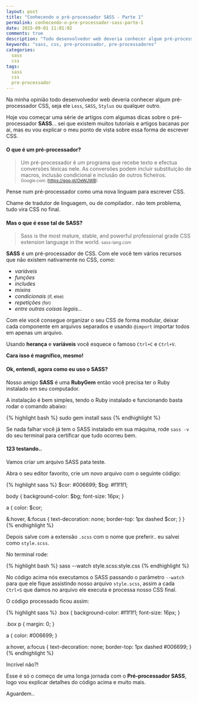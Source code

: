 ```yaml
---
layout: post
title: "Conhecendo o pré-processador SASS - Parte 1"
permalink: conhecendo-o-pre-processador-sass-parte-1
date: 2015-09-01 11:01:02
comments: true
description: "Todo desenvolvedor web deveria conhecer algum pré-processador CSS, seja ele Less, SASS, Stylus ou qualquer outro"
keywords: "sass, css, pre-processador, pre-processadores"
categories:
  sass
  css
tags:
  sass
  css
  pre-processador
---
```


Na minha opinião todo desenvolvedor web deveria conhecer algum pré-processador CSS, seja ele `Less`, `SASS`, `Stylus` ou qualquer outro.

Hoje vou começar uma série de artigos com algumas dicas sobre o pré-processador **SASS**... sei que existem muitos tutoriais e artigos bacanas por ai, mas eu vou explicar o meu ponto de vista sobre essa forma de escrever CSS.

#### O que é um pré-processador?

> Um pré-processador é um programa que recebe texto e efectua conversões léxicas nele. As conversões podem incluir substituição de macros, inclusão condicional e inclusão de outros ficheiros.
  > <small>Google.com (<a href="https://goo.gl/OeWJWB">https://goo.gl/OeWJWB</a>)</small>

Pense num pré-processador como uma nova linguam para escrever CSS.

Chame de tradutor de linguagem, ou de compilador.. não tem problema, tudo vira CSS no final.

#### Mas o que é esse tal de SASS?

> Sass is the most mature, stable, and powerful professional grade CSS extension language in the world.
  > <small>sass-lang.com</small>

**SASS** é um pré-processador de CSS. Com ele você tem vários recursos que não existem nativamente no CSS, como:

  * *variáveis*
  * *funções*
  * *includes*
  * *mixins*
  * *condicionais* <small>(if, else)</small>
  * *repetições* <small>(for)</small>
  * *entre outras coisas legais...*

Com ele você consegue organizar o seu CSS de forma modular, deixar cada componente em arquivos separados e usando `@import` importar todos em apenas um arquivo.

Usando **herança** e **variáveis** você esquece o famoso `Ctrl+C` e `Ctrl+V`.

**Cara isso é magnífico, mesmo!**

#### Ok, entendi, agora como eu uso o SASS?

Nosso amigo **SASS** é uma **RubyGem** então você precisa ter o Ruby instalado em seu computador.

A instalação é bem simples, tendo o Ruby instalado e funcionando basta rodar o comando abaixo:

{% highlight bash %}
sudo gem install sass
{% endhighlight %}

Se nada falhar você já tem o SASS instalado em sua máquina, rode `sass -v` do seu terminal para certificar que tudo ocorreu bem.

#### 123 testando..

Vamos criar um arquivo SASS pata teste.

Abra o seu editor favorito, crie um novo arquivo com o seguinte código:

{% highlight sass %}
$cor: #006699;
$bg: #f1f1f1;

body {
  background-color: $bg;
  font-size: 16px;
}

a {
  color: $cor;

  &:hover,
  &:focus {
    text-decoration: none;
    border-top: 1px dashed $cor;
  }
}
{% endhighlight %}

Depois salve com a extensão `.scss` com o nome que preferir.. eu salvei como `style.scss`.

No terminal rode:

{% highlight bash %}
sass --watch style.scss:style.css
{% endhighlight %}

No código acima nós executamos o SASS passando o parâmetro `--watch` para que ele fique assistindo nosso arquivo `style.scss`, assim a cada `Ctrl+S` que damos no arquivo ele executa e processa nosso CSS final.

O código processado ficou assim:

{% highlight sass %}
.box {
  background-color: #f1f1f1;
  font-size: 16px;
}

.box p {
  margin: 0;
}

a {
  color: #006699;
}

a:hover, a:focus {
  text-decoration: none;
  border-top: 1px dashed #006699;
}
{% endhighlight %}

Incrível não?!

Esse é só o começo de uma longa jornada com o **Pré-processador SASS**, logo vou explicar detalhes do código acima e muito mais.

Aguardem..